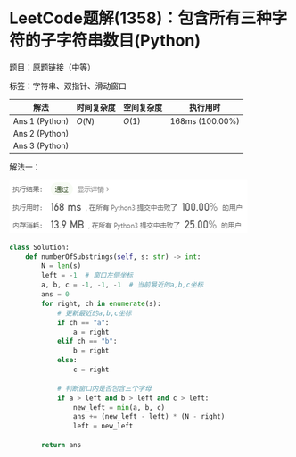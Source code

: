 # LeetCode题解(1358)：包含所有三种字符的子字符串数目(Python)

题目：[原题链接](https://leetcode-cn.com/problems/number-of-substrings-containing-all-three-characters/)（中等）

标签：字符串、双指针、滑动窗口

| 解法           | 时间复杂度 | 空间复杂度 | 执行用时        |
| -------------- | ---------- | ---------- | --------------- |
| Ans 1 (Python) | $O(N)$     | $O(1)$     | 168ms (100.00%) |
| Ans 2 (Python) |            |            |                 |
| Ans 3 (Python) |            |            |                 |

解法一：

![LeetCode题解(1358)：截图1](LeetCode题解(1358)：截图1.png)

```python
class Solution:
    def numberOfSubstrings(self, s: str) -> int:
        N = len(s)
        left = -1  # 窗口左侧坐标
        a, b, c = -1, -1, -1  # 当前最近的a,b,c坐标
        ans = 0
        for right, ch in enumerate(s):
            # 更新最近的a,b,c坐标
            if ch == "a":
                a = right
            elif ch == "b":
                b = right
            else:
                c = right

            # 判断窗口内是否包含三个字母
            if a > left and b > left and c > left:
                new_left = min(a, b, c)
                ans += (new_left - left) * (N - right)
                left = new_left

        return ans
```